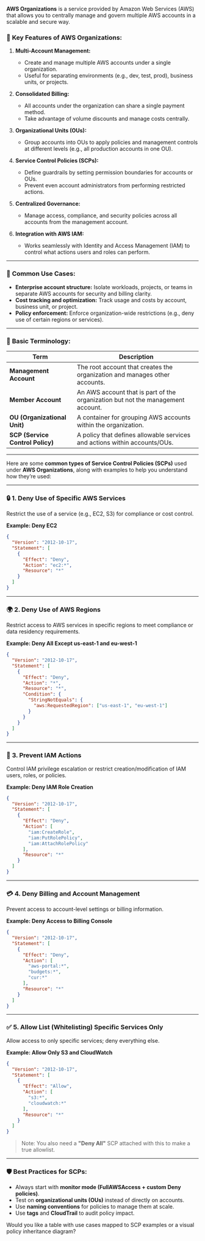 **AWS Organizations** is a service provided by Amazon Web Services (AWS) that allows you to centrally manage and govern multiple AWS accounts in a scalable and secure way.

### 🔹 **Key Features of AWS Organizations:**

1. **Multi-Account Management:**

   * Create and manage multiple AWS accounts under a single organization.
   * Useful for separating environments (e.g., dev, test, prod), business units, or projects.

2. **Consolidated Billing:**

   * All accounts under the organization can share a single payment method.
   * Take advantage of volume discounts and manage costs centrally.

3. **Organizational Units (OUs):**

   * Group accounts into OUs to apply policies and management controls at different levels (e.g., all production accounts in one OU).

4. **Service Control Policies (SCPs):**

   * Define guardrails by setting permission boundaries for accounts or OUs.
   * Prevent even account administrators from performing restricted actions.

5. **Centralized Governance:**

   * Manage access, compliance, and security policies across all accounts from the management account.

6. **Integration with AWS IAM:**

   * Works seamlessly with Identity and Access Management (IAM) to control what actions users and roles can perform.

---

### 🔹 **Common Use Cases:**

* **Enterprise account structure:** Isolate workloads, projects, or teams in separate AWS accounts for security and billing clarity.
* **Cost tracking and optimization:** Track usage and costs by account, business unit, or project.
* **Policy enforcement:** Enforce organization-wide restrictions (e.g., deny use of certain regions or services).

---

### 🔹 **Basic Terminology:**

| Term                             | Description                                                                     |
| -------------------------------- | ------------------------------------------------------------------------------- |
| **Management Account**           | The root account that creates the organization and manages other accounts.      |
| **Member Account**               | An AWS account that is part of the organization but not the management account. |
| **OU (Organizational Unit)**     | A container for grouping AWS accounts within the organization.                  |
| **SCP (Service Control Policy)** | A policy that defines allowable services and actions within accounts/OUs.       |

---

Here are some **common types of Service Control Policies (SCPs)** used under **AWS Organizations**, along with examples to help you understand how they’re used:

---

### 🔒 **1. Deny Use of Specific AWS Services**

Restrict the use of a service (e.g., EC2, S3) for compliance or cost control.

**Example: Deny EC2**

```json
{
  "Version": "2012-10-17",
  "Statement": [
    {
      "Effect": "Deny",
      "Action": "ec2:*",
      "Resource": "*"
    }
  ]
}
```

---

### 🌍 **2. Deny Use of AWS Regions**

Restrict access to AWS services in specific regions to meet compliance or data residency requirements.

**Example: Deny All Except us-east-1 and eu-west-1**

```json
{
  "Version": "2012-10-17",
  "Statement": [
    {
      "Effect": "Deny",
      "Action": "*",
      "Resource": "*",
      "Condition": {
        "StringNotEquals": {
          "aws:RequestedRegion": ["us-east-1", "eu-west-1"]
        }
      }
    }
  ]
}
```

---

### 🛑 **3. Prevent IAM Actions**

Control IAM privilege escalation or restrict creation/modification of IAM users, roles, or policies.

**Example: Deny IAM Role Creation**

```json
{
  "Version": "2012-10-17",
  "Statement": [
    {
      "Effect": "Deny",
      "Action": [
        "iam:CreateRole",
        "iam:PutRolePolicy",
        "iam:AttachRolePolicy"
      ],
      "Resource": "*"
    }
  ]
}
```

---

### 💳 **4. Deny Billing and Account Management**

Prevent access to account-level settings or billing information.

**Example: Deny Access to Billing Console**

```json
{
  "Version": "2012-10-17",
  "Statement": [
    {
      "Effect": "Deny",
      "Action": [
        "aws-portal:*",
        "budgets:*",
        "cur:*"
      ],
      "Resource": "*"
    }
  ]
}
```

---

### ✅ **5. Allow List (Whitelisting) Specific Services Only**

Allow access to only specific services; deny everything else.

**Example: Allow Only S3 and CloudWatch**

```json
{
  "Version": "2012-10-17",
  "Statement": [
    {
      "Effect": "Allow",
      "Action": [
        "s3:*",
        "cloudwatch:*"
      ],
      "Resource": "*"
    }
  ]
}
```

> Note: You also need a **"Deny All"** SCP attached with this to make a true allowlist.

---

### 🛡️ **Best Practices for SCPs:**

* Always start with **monitor mode (FullAWSAccess + custom Deny policies)**.
* Test on **organizational units (OUs)** instead of directly on accounts.
* Use **naming conventions** for policies to manage them at scale.
* Use **tags** and **CloudTrail** to audit policy impact.

Would you like a table with use cases mapped to SCP examples or a visual policy inheritance diagram?
